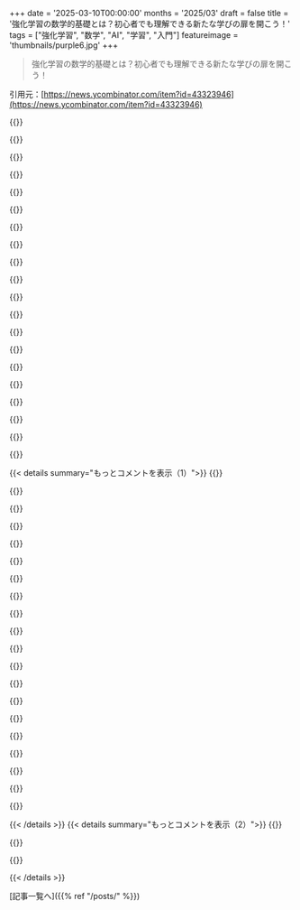 +++
date = '2025-03-10T00:00:00'
months = '2025/03'
draft = false
title = '強化学習の数学的基礎とは？初心者でも理解できる新たな学びの扉を開こう！'
tags = ["強化学習", "数学", "AI", "学習", "入門"]
featureimage = 'thumbnails/purple6.jpg'
+++

> 強化学習の数学的基礎とは？初心者でも理解できる新たな学びの扉を開こう！

引用元：[https://news.ycombinator.com/item?id=43323946](https://news.ycombinator.com/item?id=43323946)

{{<matomeQuote body="OpenAI Gymの時代、RLの魅力の一つは、初心者でも扱いやすい小さな環境があったことだよね。CartPoleで試してみたりして。ただ、LLMの分野ではそういった簡単に試せる環境があるのかな？見た目には、このモデルをいじるにはすごいGPUが必要な気がするんだけど、例えば普通のMacBook Airで何かできることはあるのかな？" userName="eachro" createdAt="2025-03-11T06:07:57" color="">}}

{{<matomeQuote body="全然できるよ。私はRLに詳しくないけど、Deepseekの最新モデルの背後にあるGRPOについて理解したいと思ったんだ。最初はAndrej Karpathyの”GPT from scratch”の動画からインスパイアを受けて、シンプルなLLMを作ったんだ。それからGRPOアルゴリズムを追加したけど、これはすごくシンプルだよ。GitHubにもリポジトリ作ったから、試してみて！" userName="al_th" createdAt="2025-03-11T08:16:46" color="#ff5c5c">}}

{{<matomeQuote body="GRPOのプロジェクトは面白いね。Karpathyスタイルの解説をしてくれないかな？アルゴリズムをゼロから分かりやすく説明してもらえるといいんだけど。" userName="363849473754" createdAt="2025-03-11T12:10:11" color="">}}

{{<matomeQuote body="PPOについての資料を探すといいよ。これは最も人気のあるRLアルゴリズムで、GRPOも同じ原則で動いているけど、サンプルからの推定を行うところが違うんだ。" userName="currymj" createdAt="2025-03-11T15:40:44" color="">}}

{{<matomeQuote body="Pieter AbbeelによるDeep RLの基礎に関する6回の講義シリーズは非常におすすめだよ。とても良い概要と直感を提供してくれるから。<br>https://youtu.be/2GwBez0D20A" userName="zqy123007" createdAt="2025-03-11T00:51:02" color="#ff33a1">}}

{{<matomeQuote body="強化学習や関連トピックに関する最高の講義はDimitris Bertsekasによるものだよ。<br>https://web.mit.edu/dimitrib/www/home.html" userName="dualofdual" createdAt="2025-03-10T19:21:17" color="#ff5c5c">}}

{{<matomeQuote body="DeepmindのAlphaGoで有名なDavid Silverの講義もいいよ。<br>https://www.youtube.com/watch?v=2pWv7GOvuf0" userName="rybthrow2" createdAt="2025-03-10T19:32:16" color="">}}

{{<matomeQuote body="彼の本は私の意見ではちょっと堅苦しいし、研究者向けって感じだね。新しいRLに関する本があるよ。<br>https://web.mit.edu/dimitrib/www/RLCOURSECOMPLETE%202ndEDITI..." userName="esafak" createdAt="2025-03-10T19:44:56" color="">}}

{{<matomeQuote body="私は研究者なんだけど、実用面に関するコンテンツを探してるんだ。この講義から始めるべきか、他に何かおすすめある？例えば、LLMでのRLに興味があるけど。" userName="joe_lin" createdAt="2025-03-10T20:59:42" color="">}}

{{<matomeQuote body="まだ読んでないけど、包括的な参考資料に見えるね。より応用的な扱いを見たいなら、”Foundations of Deep Reinforcement Learning”がいいよ。<br>https://slm-lab.gitbook.io/slm-lab/publications-and-talks/in...<br>ただ、どちらもLLMには触れていないみたい。文献をあまり追ってないからウェブサイトを通じて論文を読んでみて。<br>https://github.com/WindyLab/LLM-RL-Papers" userName="esafak" createdAt="2025-03-10T22:13:24" color="#ff5733">}}

{{<matomeQuote body="いや、それは古いし変なことに焦点を当ててるよ。PPOを彼の教科書から理解できるとは思えない。" userName="richard___" createdAt="2025-03-10T22:46:17" color="">}}

{{<matomeQuote body="どの側面？基礎的な教科書は原則に焦点を当てるし、必ずしも実装とは関係ないから、そんなに「古くならない」よ。" userName="cplat" createdAt="2025-03-11T04:02:21" color="">}}

{{<matomeQuote body="提出された資料を見たことがあるか、もしそうなら、あなたがリンクした資料より劣る理由を具体的に教えてくれませんか？キャッチしようとしてるわけじゃなくて、本当に興味があるんだ。" userName="forkerenok" createdAt="2025-03-10T20:17:27" color="">}}

{{<matomeQuote body="RLに関する別の優れたリソースはMykel Kochenderferの一連の教科書だよ。<br>https://algorithmsbook.com/" userName="lemonlym" createdAt="2025-03-10T20:32:31" color="#785bff">}}

{{<matomeQuote body="これらの本は全てRLなの？決定論の本は持ってるけど、他の本はRLとは関係ないと思ってた。" userName="noobly" createdAt="2025-03-10T20:50:59" color="">}}

{{<matomeQuote body="彼（著者）は政策ベースの計画に強い傾向がある、とでも言おうか。" userName="jvanderbot" createdAt="2025-03-10T23:03:17" color="">}}

{{<matomeQuote body="非常におすすめだよ。主要な内容の図はRL全般の素晴らしい視覚的概要だし、30分のイントロのYouTube動画も同様だね。RLを使って実世界の問題を解決する超成長スタートアップがたくさん出てくることを期待しているよ。今はLLMに全部注目が集まっているけど、VCたちがRLの会社を特に見ていないのは驚きだ。" userName="jgord" createdAt="2025-03-11T00:34:12" color="#45d325">}}

{{<matomeQuote body="RLは本当にクールだけど、決定的な成長を見られるとは思わないな。2012年から2019年のAI研究の期間には、DeepMindがRLに集中して多くの興味深い仕事をしたけど、特に革命的なものは無かったし、OpenAIに追い抜かれてしまったんだ。RLは役立つツールだけど、LLMs以外での特別な進展は望めないと思う。" userName="RiDiracTid" createdAt="2025-03-11T13:53:44" color="#ff5c5c">}}

{{<matomeQuote body="＞スタートアップがRLを使って実世界の問題を解決する超成長が期待できるって言ってるけど、人々の市場予測がちょっと笑えるよ。Suttonの本は1999年に出たし、もう革命的ではないのに「超成長」なんて見てないよ。理由は、スーパーマリオをプレイするモデルは訓練できても、実際の問題を解決するには使えないから。<br>https://www.google.com/books/edition/Reinforcement_Learning/..." userName="almostgotcaught" createdAt="2025-03-11T04:45:30" color="">}}

{{<matomeQuote body="確かに、ニューラルネットワークはずっと昔からあるけど、今はLLMsにとって有用になってきてる。アイデアには磨きがかかるまで時間がかかるし、エンジニアの間に浸透するまで時間が必要なんだろうね。「RLが実世界の問題を解決できない」というのは、その問題が例えばプロテイン折り畳みや高温核融合プラズマの安定化などの有用な問題だと言える。今、点群から3Dのジオメトリを見つけるのにRL手法を使っているけど、実際に多くのスタートアップがRLを使っているとは言えないな。" userName="jgord" createdAt="2025-03-11T06:35:53" color="#38d3d3">}}

{{< details summary="もっとコメントを表示（1）">}}
{{<matomeQuote body="12ヵ月後にもっとRLスタートアップが出てこなかったら、文句言いに来てね！1999年は26年前だけど、やっと今年は飛躍する年かな。> もしかしたら、アイデアが磨かれたり広がるのに時間がかかるからかも。ただ、計算能力やGPUが十分強化されたからかもしれないし、もしかしたら間違ってて無意味かもってこともあるかもね。" userName="almostgotcaught" createdAt="2025-03-11T07:30:27" color="">}}

{{<matomeQuote body="1967年は58年前で、その時に最初の深層ニューラルネットが確率的勾配降下法で訓練された。でも、DNNは2010年代になってハードウェアが強くなってデータも豊富になってから実用化したんだよね。" userName="bitvoid" createdAt="2025-03-12T05:58:52" color="#45d325">}}

{{<matomeQuote body="ここで君はつまずいてるよ。だからノーベル賞受賞のRLの例には答えないのかな。" userName="auggierose" createdAt="2025-03-11T12:10:51" color="">}}

{{<matomeQuote body="AlphaFoldのことを話してる？それはRLは使ってないよね？" userName="bglazer" createdAt="2025-03-11T13:08:05" color="">}}

{{<matomeQuote body="それは使ってると思うよ：<br>https://juanraul8.github.io/master-praktikum/" userName="auggierose" createdAt="2025-03-11T13:21:10" color="">}}

{{<matomeQuote body="強化学習は実際の問題に適用するのが難しいけど、OpenAIのような会社の成功は否定できないよ。" userName="smokel" createdAt="2025-03-11T06:08:02" color="">}}

{{<matomeQuote body="＞ 現実の問題を解くためには使えない<br>Waymoとか他の自動運転システムは強化学習を使ってるんじゃないの？ロボティクスにも使われてると思ったけど（つまり二足歩行や四足歩行の動きのこと）。" userName="bitvoid" createdAt="2025-03-11T13:54:03" color="">}}

{{<matomeQuote body="概ね君は正しいけど、多腕バンディットアルゴリズムは実践でとても有用だよ。これは特別なRLの一種だし。バンディットアルゴリズムの適用の拡張もあるし、推薦システムにも関わってる。RLの現実世界の応用を探るならここがポイントだね。" userName="currymj" createdAt="2025-03-11T21:07:20" color="#ff5733">}}

{{<matomeQuote body="FYI、マクスウェルの論文は1865年に出たけど、1896年にはマルコーニのラジオが登場した。でも、まだ何も受信できず、雑音しか出てない。その理由は、電磁場を電流の変動で操作できても、現実の問題を解決するには使えないからだよ。" userName="CamperBob2" createdAt="2025-03-11T15:41:01" color="">}}

{{<matomeQuote body="Murphyの作業中の教科書も、RLに特化してることをお忘れなく。彼の優れたML教科書の成果なんだ。" userName="kristjansson" createdAt="2025-03-10T20:43:45" color="">}}

{{<matomeQuote body="いいリソースだね！もし興味があれば、Suttonの本の内容を大体実装したよ！ https://github.com/ivanbelenky/RL" userName="ivanbelenky" createdAt="2025-03-10T21:50:03" color="#ff33a1">}}

{{<matomeQuote body="ありがとう、良さそうだね。" userName="Iwan-Zotow" createdAt="2025-03-11T03:05:52" color="">}}

{{<matomeQuote body="＞この本は、ある程度の確率論と線形代数の知識が必要なんだって。<br>これを聞くといつも笑っちゃう。「まあ、ある程度ね」って言っても、数学オタクが書いてるからあまり当てにしない方がいいよ。普通のプログラマで普通の数学力の人（自分みたいな）には注意が必要だね！" userName="Culonavirus" createdAt="2025-03-11T08:14:53" color="">}}

{{<matomeQuote body="普通は、CSやEEの大学生レベルなら、未経験でも簡単に理解できるはずだよ。数学や物理の学位には遠く及ばないけど、独学のプログラマに期待するよりは少し上だね。" userName="sigmoid10" createdAt="2025-03-11T08:29:02" color="">}}

{{<matomeQuote body="自分は自己学習じゃないけど、15年前にCSの学位を取った時、線形代数やグラフ理論、統計の必修コースはあったのに、実際にはほとんど使わなかったな。アルゴリズムやデータ構造、デザインパターンばかりで。考えてみると、3Dレンダリングの授業でしか線形代数を使わなかったかな…。10年.NETやJava、SQLをやってて、昔の数学もすっかり忘れちゃった！" userName="Culonavirus" createdAt="2025-03-11T21:10:46" color="">}}

{{<matomeQuote body="この内容をどう活かして仕事に繋げるか分からない。今はSWEで悩んでる。" userName="monadicmonad" createdAt="2025-03-10T23:53:44" color="">}}

{{<matomeQuote body="- この内容が理解できてる？<br>- その理解を使って良いモデルやアルゴリズムを作れる？<br>両方が「はい」なら、プロジェクトをやってGitHubに載せて、履歴書を更新してみて。最初は下のポジションからスタートしなきゃいけないかもだけど、そこから跳ね上がれるよ。みんなそれぞれで、理解のレベルは違うから、必ず確認してね。" userName="godelski" createdAt="2025-03-11T00:13:30" color="#ff5c5c">}}

{{<matomeQuote body="ただの思いつきだけど、技術での限界理解は複雑だね。ほとんどのシステムはなんとか動かせるけど、それがどこまで「他より合理的な解決策」かが問題なんだ。これは分野の理解であって、単なる領域ではないよ。" userName="varelaseb" createdAt="2025-03-11T00:18:36" color="">}}

{{<matomeQuote body="＞技術での複雑な理解はなかなか難しいよね。<br>その通り、複雑なことを理解するのが専門家の役目なんだよ。<br>「ほとんどすべてのシステムを使える」って言っても、専門家はより良いツールの使い方を知ってるべきで、技術的負債を避ける方法を見極められるはずだ。" userName="godelski" createdAt="2025-03-11T02:59:06" color="#ff5733">}}

{{<matomeQuote body="ステップ1：それを使って面白いものを作ろう！" userName="CamperBob2" createdAt="2025-03-11T15:43:25" color="">}}


{{< /details >}}
{{< details summary="もっとコメントを表示（2）">}}
{{<matomeQuote body="ありがとう！すごくいい内容だね。それにMinRLのコードもリンクしてくれてありがたい（https://github.com/10-OASIS-01/minrl）。私もRLの研究をしてたけど、比較研究の再現や自分の貢献を検証するのが難しかったんだ。こういうシンプルなライブラリがあって、ビジュアル化ツールや瞳体験のサンドボックスがあれば、観察するだけで検証できるから本当に助かるよ！" userName="hazrmard" createdAt="2025-03-11T17:24:34" color="#785bff">}}

{{<matomeQuote body="スキナーの言語行動理論を理解したいなら、ここを見てみるといいよ（https://bfskinner.org/wp-content/uploads/2020/11/978_0_99645...）。" userName="CaffeineLD50" createdAt="2025-03-11T02:10:57" color="">}}

{{<matomeQuote body="素晴らしいリソースだね！コンテンツと分かりやすさの両方でめっちゃおすすめだよ。" userName="shidoshi" createdAt="2025-03-11T14:25:57" color="#ff5733">}}


{{< /details >}}


[記事一覧へ]({{% ref "/posts/" %}})
